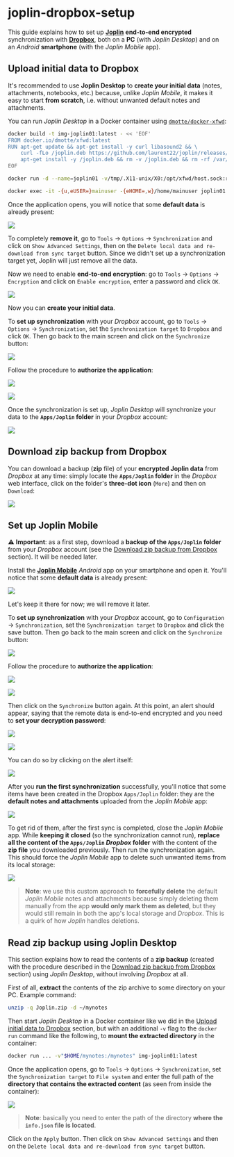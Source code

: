 # joplin-dropbox-setup

This guide explains how to set up **[Joplin](https://joplinapp.org/)** **end-to-end encrypted** synchronization with **[Dropbox](https://www.dropbox.com/)**, both on a **PC** (with _Joplin Desktop_) and on an _Android_ **smartphone** (with the _Joplin Mobile_ app).

## Upload initial data to Dropbox

It's recommended to use **Joplin Desktop** to **create your initial data** (notes, attachments, notebooks, etc.) because, unlike _Joplin Mobile_, it makes it easy to start **from scratch**, i.e. without unwanted default notes and attachments.

You can run _Joplin Desktop_ in a Docker container using [`dmotte/docker-xfwd`](https://github.com/dmotte/docker-xfwd):

```bash
docker build -t img-joplin01:latest - << 'EOF'
FROM docker.io/dmotte/xfwd:latest
RUN apt-get update && apt-get install -y curl libasound2 && \
    curl -fLo /joplin.deb https://github.com/laurent22/joplin/releases/latest/download/Joplin-3.2.13.deb && \
    apt-get install -y /joplin.deb && rm -v /joplin.deb && rm -rf /var/lib/apt/lists/*
EOF

docker run -d --name=joplin01 -v/tmp/.X11-unix/X0:/opt/xfwd/host.sock:ro -v"${XAUTHORITY:?}:/opt/xfwd/host.xauth:ro" img-joplin01:latest

docker exec -it -{u,eUSER=}mainuser -{eHOME=,w}/home/mainuser joplin01 joplin --no-sandbox
```

Once the application opens, you will notice that some **default data** is already present:

![](img/screen01-desktop-default-data.png)

To completely **remove it**, go to `Tools` &rarr; `Options` &rarr; `Synchronization` and click on `Show Advanced Settings`, then on the `Delete local data and re-download from sync target` button. Since we didn't set up a synchronization target yet, Joplin will just remove all the data.

Now we need to enable **end-to-end encryption**: go to `Tools` &rarr; `Options` &rarr; `Encryption` and click on `Enable encryption`, enter a password and click `OK`.

![](img/screen02-desktop-encryption.png)

Now you can **create your initial data**.

To **set up synchronization** with your _Dropbox_ account, go to `Tools` &rarr; `Options` &rarr; `Synchronization`, set the `Synchronization target` to `Dropbox` and click `OK`. Then go back to the main screen and click on the `Synchronize` button:

![](img/screen03-desktop-synchronize.png)

Follow the procedure to **authorize the application**:

![](img/screen04-desktop-authorize.png)

![](img/screen05-desktop-allow.png)

Once the synchronization is set up, _Joplin Desktop_ will synchronize your data to the **`Apps/Joplin` folder** in your _Dropbox_ account:

![](img/screen06-dropbox-content.png)

## Download zip backup from Dropbox

You can download a backup (**zip** file) of your **encrypted Joplin data** from _Dropbox_ at any time: simply locate the **`Apps/Joplin` folder** in the _Dropbox_ web interface, click on the folder's **three-dot icon** (`More`) and then on `Download`:

![](img/screen07-dropbox-download.png)

## Set up Joplin Mobile

:warning: **Important**: as a first step, download a **backup of the `Apps/Joplin` folder** from your _Dropbox_ account (see the [Download zip backup from Dropbox](#download-zip-backup-from-dropbox) section). It will be needed later.

Install the **[Joplin Mobile](https://play.google.com/store/apps/details?id=net.cozic.joplin)** _Android_ app on your smartphone and open it. You'll notice that some **default data** is already present:

![](img/screen08-mobile-default-data.png)

Let's keep it there for now; we will remove it later.

To **set up synchronization** with your _Dropbox_ account, go to `Configuration` &rarr; `Synchronization`, set the `Synchronization target` to `Dropbox` and click the save button. Then go back to the main screen and click on the `Synchronize` button:

![](img/screen09-mobile-synchronize.png)

Follow the procedure to **authorize the application**:

![](img/screen10-mobile-authorize.png)

![](img/screen11-mobile-allow.png)

Then click on the `Synchronize` button again. At this point, an alert should appear, saying that the remote data is end-to-end encrypted and you need to **set your decryption password**:

![](img/screen12-mobile-sync-fail.png)

![](img/screen13-mobile-set-psw-alert.png)

You can do so by clicking on the alert itself:

![](img/screen14-mobile-set-psw-screen.png)

After you **run the first synchronization** successfully, you'll notice that some items have been created in the Dropbox `Apps/Joplin` folder: they are the **default notes and attachments** uploaded from the _Joplin Mobile_ app:

![](img/screen15-mobile-created-remote-items.png)

To get rid of them, after the first sync is completed, close the _Joplin Mobile_ app. While **keeping it closed** (so the synchronization cannot run), **replace all the content of the `Apps/Joplin` _Dropbox_ folder** with the content of the **zip file** you downloaded previously. Then run the synchronization again. This should force the _Joplin Mobile_ app to delete such unwanted items from its local storage:

![](img/screen16-mobile-deleted-local-items.png)

> **Note**: we use this custom approach to **forcefully delete** the default _Joplin Mobile_ notes and attachments because simply deleting them manually from the app **would only mark them as deleted**, but they would still remain in both the app's local storage and _Dropbox_. This is a quirk of how _Joplin_ handles deletions.

## Read zip backup using Joplin Desktop

This section explains how to read the contents of a **zip backup** (created with the procedure described in the [Download zip backup from Dropbox](#download-zip-backup-from-dropbox) section) using _Joplin Desktop_, without involving _Dropbox_ at all.

First of all, **extract** the contents of the zip archive to some directory on your PC. Example command:

```bash
unzip -q Joplin.zip -d ~/mynotes
```

Then start _Joplin Desktop_ in a Docker container like we did in the [Upload initial data to Dropbox](#upload-initial-data-to-dropbox) section, but with an additional `-v` flag to the `docker run` command like the following, to **mount the extracted directory** in the container:

```bash
docker run ... -v"$HOME/mynotes:/mynotes" img-joplin01:latest
```

Once the application opens, go to `Tools` &rarr; `Options` &rarr; `Synchronization`, set the `Synchronization target` to `File system` and enter the full path of the **directory that contains the extracted content** (as seen from inside the container):

![](img/screen17-desktop-sync-fs.png)

> **Note**: basically you need to enter the path of the directory **where the `info.json` file is located**.

Click on the `Apply` button. Then click on `Show Advanced Settings` and then on the `Delete local data and re-download from sync target` button.
